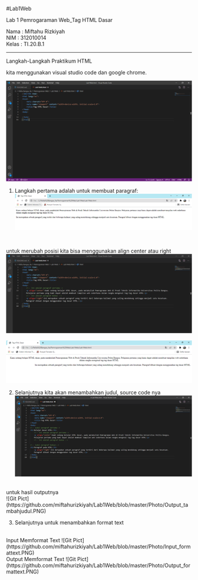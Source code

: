 #Lab1Web

Lab 1 Pemrogaraman Web_Tag HTML Dasar

Nama  : Miftahu Rizkiyah <br>
NIM   : 312010014 <br>
Kelas : TI.20.B.1 <br>

-----------------------------------------
Langkah-Langkah Praktikum HTML

kita menggunakan visual studio code dan google chrome.<br>

![input awal](https://github.com/miftahurizkiyah/Lab1Web/blob/master/Photo/SS1.PNG)


1. Langkah pertama adalah untuk membuat paragraf: <br>
![Git Pict](https://github.com/miftahurizkiyah/Lab1Web/blob/master/Photo/Membuat_Paragraf.PNG)
<br>

untuk merubah posisi kita bisa menggunakan align center atau right <br>
![Git Pict](https://github.com/miftahurizkiyah/Lab1Web/blob/master/Photo/Input_Align.PNG)
<br>
<br>
![Git Pict](https://github.com/miftahurizkiyah/Lab1Web/blob/master/Photo/align.PNG)


2. Selanjutnya kita akan menambahkan judul, source code nya <br>
![Git Pict](https://github.com/miftahurizkiyah/Lab1Web/blob/master/Photo/Input_Tambahjudul.PNG)
<br>
untuk hasil outputnya <br>
![Git Pict](https://github.com/miftahurizkiyah/Lab1Web/blob/master/Photo/Output_tambahjudul.PNG)
<br>

3. Selanjutnya untuk menambahkan format text<br>
<br>
Input Memformat Text
![Git Pict](https://github.com/miftahurizkiyah/Lab1Web/blob/master/Photo/Input_formattext.PNG)
<br>
Output Memformat Text
![Git Pict](https://github.com/miftahurizkiyah/Lab1Web/blob/master/Photo/Output_formattext.PNG)








